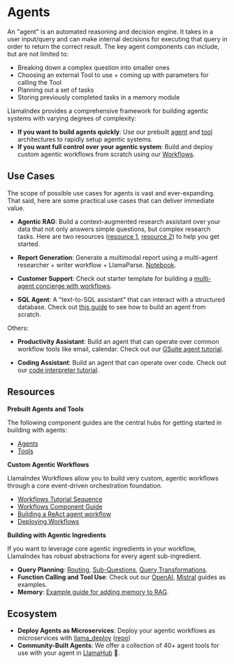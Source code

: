 # Agents

An "agent" is an automated reasoning and decision engine. It takes in a user input/query and can make internal decisions for executing
that query in order to return the correct result. The key agent components can include, but are not limited to:

- Breaking down a complex question into smaller ones
- Choosing an external Tool to use + coming up with parameters for calling the Tool
- Planning out a set of tasks
- Storing previously completed tasks in a memory module

LlamaIndex provides a comprehensive framework for building agentic systems with varying degrees of complexity:

- **If you want to build agents quickly**: Use our prebuilt [agent](../module_guides/deploying/agents/index.md) and [tool](../module_guides/deploying/agents/tools.md) architectures to rapidly setup agentic systems.
- **If you want full control over your agentic system**: Build and deploy custom agentic workflows from scratch using our [Workflows](../module_guides/workflow/index.md).


## Use Cases

The scope of possible use cases for agents is vast and ever-expanding. That said, here are some practical use cases that can deliver immediate value.

- **Agentic RAG**: Build a context-augmented research assistant over your data that not only answers simple questions, but complex research tasks. Here are two resources ([resource 1](../understanding/putting_it_all_together/agents.md), [resource 2](../optimizing/agentic_strategies/agentic_strategies.md)) to help you get started.

- **Report Generation**: Generate a multimodal report using a multi-agent researcher + writer workflow + LlamaParse. [Notebook](https://github.com/run-llama/llama_parse/blob/main/examples/multimodal/multimodal_report_generation_agent.ipynb).

- **Customer Support**: Check out starter template for building a [multi-agent concierge with workflows](https://github.com/run-llama/multi-agent-concierge/).


- **SQL Agent**: A "text-to-SQL assistant" that can interact with a structured database. Check out [this guide](https://docs.llamaindex.ai/en/stable/examples/agent/agent_runner/query_pipeline_agent/?h=sql+agent#setup-simple-retry-agent-pipeline-for-text-to-sql) to see how to build an agent from scratch.

Others:
- **Productivity Assistant**: Build an agent that can operate over common workflow tools like email, calendar. Check out our [GSuite agent tutorial](https://github.com/run-llama/llama_index/blob/main/llama-index-integrations/tools/llama-index-tools-google/examples/advanced_tools_usage.ipynb).

- **Coding Assistant**: Build an agent that can operate over code. Check out our [code interpreter tutorial](https://github.com/run-llama/llama_index/blob/main/llama-index-integrations/tools/llama-index-tools-code-interpreter/examples/code_interpreter.ipynb).


## Resources

**Prebuilt Agents and Tools**

The following component guides are the central hubs for getting started in building with agents:

- [Agents](../module_guides/deploying/agents/index.md)
- [Tools](../module_guides/deploying/agents/tools.md)


**Custom Agentic Workflows**

LlamaIndex Workflows allow you to build very custom, agentic workflows through a core event-driven orchestration foundation.

- [Workflows Tutorial Sequence](../understanding/workflows/index.md)
- [Workflows Component Guide](../module_guides/workflow/index.md)
- [Building a ReAct agent workflow](../examples/workflow/react_agent.ipynb)
- [Deploying Workflows](../module_guides/workflow/deployment.md)

**Building with Agentic Ingredients**

If you want to leverage core agentic ingredients in your workflow, LlamaIndex has robust abstractions for every agent sub-ingredient.

- **Query Planning**: [Routing](../module_guides/querying/router/index.md), [Sub-Questions](../examples/query_engine/sub_question_query_engine.ipynb), [Query Transformations](../optimizing/advanced_retrieval/query_transformations.md).
- **Function Calling and Tool Use**: Check out our [OpenAI](../examples/llm/openai.ipynb), [Mistral](../examples/llm/mistralai.ipynb) guides as examples.
- **Memory**: [Example guide for adding memory to RAG](../examples/pipeline/query_pipeline_memory/).

## Ecosystem

- **Deploy Agents as Microservices**: Deploy your agentic workflows as microservices with [llama_deploy](../../module_guides/workflow/deployment.md) ([repo](https://github.com/run-llama/llama_deploy))
- **Community-Built Agents**: We offer a collection of 40+ agent tools for use with your agent in [LlamaHub](https://llamahub.ai/) 🦙.

